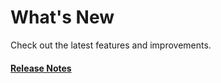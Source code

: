# What's New

Check out the latest features and improvements.

#### [Release Notes](https://github.com/hypernym-studio/frame/releases)
